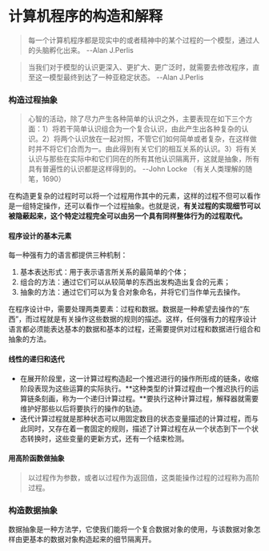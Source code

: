 # 计算机程序的构造和解释
> 每一个计算机程序都是现实中的或者精神中的某个过程的一个模型，通过人的头脑孵化出来。  --Alan J.Perlis

> 当我们对于模型的认识更深入、更扩大、更广泛时，就需要去修改程序，直至这一模型最终到达了一种亚稳定状态。  --Alan J.Perlis

### 构造过程抽象
> 心智的活动，除了尽力产生各种简单的认识之外，主要表现在如下三个方面：1）将若干简单认识组合为一个复合认识，由此产生出各种复杂的认识。2）将两个认识放在一起对照，不管它们如何简单或者复杂，在这样做时并不将它们合而为一。由此得到有关它们的相互关系的认识。3）将有关认识与那些在实际中和它们同在的所有其他认识隔离开，这就是抽象，所有具有普遍性的认识都是这样得到的。
    --John Locke （有关人类理解的随笔，1690）

在构造更复杂的过程时可以将一个过程用作其中的元素，这样的过程不但可以看作是一组特定操作，还可以看作一个过程抽象。也就是说，**有关过程的实现细节可以被隐蔽起来，这个特定过程完全可以由另一个具有同样整体行为的过程取代。**

#### 程序设计的基本元素
每一种强有力的语言都提供三种机制：
1. 基本表达形式：用于表示语言所关系的最简单的个体；
2. 组合的方法：通过它们可以从较简单的东西出发构造出复合的元素；
3. 抽象的方法：通过它们可以为复合对象命名，并将它们当作单元去操作。

在程序设计中，需要处理两类要素：过程和数据。数据是一种希望去操作的“东西”，而过程就是有关操作这些数据的规则的描述。这样，任何强有力的程序设计语言都必须能表达基本的数据和基本的过程，还需要提供对过程和数据进行组合和抽象的方法。

#### 线性的递归和迭代
- 在展开阶段里，这一计算过程构造起一个推迟进行的操作所形成的链条，收缩阶段表现为这些运算的实际执行。**这种类型的计算过程由一个推迟执行的运算链条刻画，称为一个递归计算过程。**要执行这种计算过程，解释器就需要维护好那些以后将要执行的操作的轨迹。
- 迭代计算过程就是那种状态可以用固定数目的状态变量描述的计算过程，而与此同时，又存在着一套固定的规则，描述了计算过程在从一个状态到下一个状态转换时，这些变量的更新方式，还有一个结束检测。

#### 用高阶函数做抽象
> 以过程作为参数，或者以过程作为返回值，这类能操作过程的过程称为高阶过程。

### 构造数据抽象
数据抽象是一种方法学，它使我们能将一个复合数据对象的使用，与该数据对象怎样由更基本的数据对象构造起来的细节隔离开。